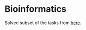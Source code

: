 # Bioinformatics

Solved subset of the tasks from [here](http://rosalind.info/problems/list-view/?location=bioinformatics-textbook-track).
